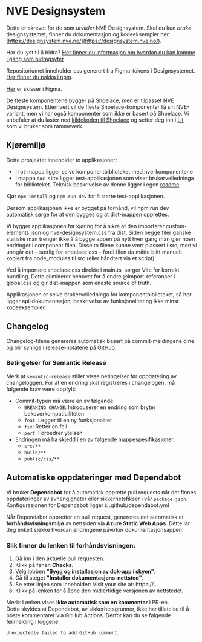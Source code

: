 # NVE Designsystem

Dette er skrevet for de som <i>utvikler</i> NVE Designsystem.
Skal du kun <i>bruke</i> designsystemet, finner du dokumentasjon og kodeeksempler her: [https://designsystem.nve.no/](https://designsystem.nve.no/).

Har du lyst til å bidra? [Her finner du informasjon om hvordan du kan komme i gang som bidragsyter](CONTRIBUTING.md)

Repositoriumet inneholder css generert fra Figma-tokens i Designsystemet. [Her finner du pakka i npm](https://www.npmjs.com/package/nve-designsystem).

[Her](https://www.figma.com/files/1033298377581647627/project/85006605/Public---Designsystem?fuid=854992400462434435) er skisser i Figma.

De fleste komponentene bygger på [Shoelace](https://shoelace.style/), men er tilpasset NVE Designsystem. Etterhvert vil de fleste Shoelace-komponenter få sin NVE-variant, men vi har også komponenter som ikke er basert på Shoelace. Vi anbefaler at du laster ned [kildekoden til Shoelace](https://github.com/shoelace-style/shoelace) og setter deg inn i [Lit](https://lit.dev/), som vi bruker som rammeverk.

## Kjøremiljø

Dette prosjektet inneholder to applikasjoner:

- I rot-mappa ligger selve komponentbiblioteket med nve-komponentene
- I mappa `doc-site` ligger test-applikasjonen som viser brukerveiledninga for biblioteket. Teknisk beskrivelse av denne ligger i egen [readme](doc-site/README.md)

Kjør `npm install` og `npm run dev` for å starte test-applikasjonen.

Dersom applikasjonen ikke er bygget på forhånd, vil npm run dev automatisk sørge for at den bygges og at dist-mappen opprettes.

Vi bygger applikasjonen før kjøring for å sikre at den importerer custom-elements.json og nve-designsystem.css fra dist. Siden begge filer ganske statiske man trenger ikke å å bygge
appen på nytt hver gang man gjør noen endringer i component filen. Disse to filene kunne vært plassert i src, men vi
unngår det – særlig for shoelace.css – fordi filen da måtte blitt manuelt kopiert fra node_modules til src (eller håndtert via et script).

Ved å importere shoelace.css direkte i main.ts, sørger Vite for korrekt bundling. Dette eliminerer behovet for å endre @import-referanser i global.css og gir dist-mappen som eneste source of truth.

Applikasjonen er selve brukerveiledninga for komponentbiblioteket, så her ligger api-dokumentasjon, beskrivelse av funksjonalitet og ikke minst kodeeksempler.

## Changelog

Changelog-filene genereres automatisk basert på commit-meldingene dine og blir synlige i [release-notatene](https://github.com/NVE/Designsystem/releases) på GitHub.

### Betingelser for Semantic Release

Merk at `semantic-release` stiller visse betingelser før oppdatering av changeloggen. For at en endring skal registreres i changelogen, må følgende krav være oppfylt:

- Commit-typen må være en av følgende:
  - `BREAKING CHANGE`: Introduserer en endring som bryter bakoverkompatibiliteten
  - `feat`: Legger til en ny funksjonalitet
  - `fix`: Retter en feil
  - `perf`: Forbedrer ytelsen
- Endringen må ha skjedd i en av følgende mappespesifikasjoner:
  - `src/**`
  - `build/**`
  - `public/css/**`

## Automatiske oppdateringer med Dependabot

Vi bruker **Dependabot** for å automatisk opprette pull requests når det finnes oppdateringer av avhengigheter eller sikkerhetsfikser i vår `package.json`.  
Konfigurasjonen for Dependabot ligger i: .github/dependabot.yml

Når Dependabot oppretter en pull request, genereres det automatisk et **forhåndsvisningsmiljø** av nettsiden via **Azure Static Web Apps**. Dette lar deg enkelt sjekke hvordan endringene påvirker dokumentasjonsappen.

### Slik finner du lenken til forhåndsvisningen:

1. Gå inn i den aktuelle pull requesten.
2. Klikk på fanen **Checks**.
3. Velg jobben **"Bygg og installasjon av dok-app i skyen"**.
4. Gå til steget **"Installer dokumentasjons-nettsted"**.
5. Se etter linjen som inneholder: Visit your site at: https://...
6. Klikk på lenken for å åpne den midlertidige versjonen av nettstedet.

Merk: Lenken vises **ikke automatisk som en kommentar** i PR-en.  
Dette skyldes at Dependabot, av sikkerhetsgrunner, ikke har tillatelse til å poste kommentarer via GitHub Actions. Derfor kan du se følgende feilmelding i loggene:

```
Unexpectedly failed to add GitHub comment.
```
